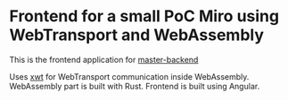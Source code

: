 # Frontend for a small PoC Miro using WebTransport and WebAssembly

This is the frontend application for [master-backend](https://github.com/NorinB/master-backend)

Uses [xwt](https://github.com/MOZGIII/xwt) for WebTransport communication inside WebAssembly. WebAssembly part is built with Rust. Frontend is built using Angular.
